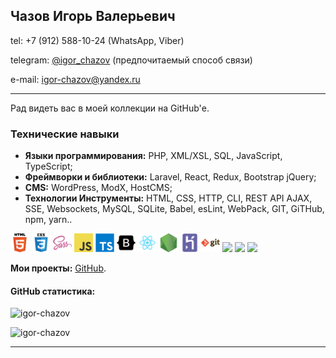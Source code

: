 ## Чазов Игорь Валерьевич

tel: +7 (912) 588-10-24 (WhatsApp, Viber)

telegram: [@igor_chazov](https://t.me/igor_chazov) (предпочитаемый способ связи)

e-mail: igor-chazov@yandex.ru

---

Рад видеть вас в моей коллекции на GitHub'е.

### Технические навыки

* **Языки программирования:** PHP, XML/XSL, SQL, JavaScript, TypeScript;
* **Фреймворки и библиотеки:** Laravel, React, Redux, Bootstrap jQuery;
* **CMS:** WordPress, ModX, HostCMS;
* **Технологии Инструменты:** HTML, CSS, HTTP, CLI, REST API AJAX, SSE, Websockets, MySQL, SQLite, Babel, esLint, WebPack, GIT, GiTHub, npm, yarn..

<code><img height="30" src="https://raw.githubusercontent.com/github/explore/80688e429a7d4ef2fca1e82350fe8e3517d3494d/topics/html/html.png"></code>
<code><img height="30" src="https://raw.githubusercontent.com/devicons/devicon/master/icons/css3/css3-original-wordmark.svg"></code>
<code><img height="30" src="https://raw.githubusercontent.com/github/explore/80688e429a7d4ef2fca1e82350fe8e3517d3494d/topics/sass/sass.png"></code>
<code><img height="30" src="https://raw.githubusercontent.com/github/explore/80688e429a7d4ef2fca1e82350fe8e3517d3494d/topics/javascript/javascript.png"></code>
<code><img height="30" src="https://raw.githubusercontent.com/devicons/devicon/master/icons/typescript/typescript-original.svg"></code>
<code><img height="30" src="https://raw.githubusercontent.com/devicons/devicon/master/icons/bootstrap/bootstrap-plain.svg"></code>
<code><img height="30" src="https://raw.githubusercontent.com/github/explore/80688e429a7d4ef2fca1e82350fe8e3517d3494d/topics/react/react.png"></code>
<code><img height="30" src="https://raw.githubusercontent.com/github/explore/80688e429a7d4ef2fca1e82350fe8e3517d3494d/topics/nodejs/nodejs.png"></code>
<code><img height="30" src="https://raw.githubusercontent.com/devicons/devicon/master/icons/heroku/heroku-plain.svg"></code>
<code><img height="30" src="https://raw.githubusercontent.com/github/explore/80688e429a7d4ef2fca1e82350fe8e3517d3494d/topics/git/git.png"></code>
<code><img height="30" src="https://raw.githubusercontent.com/webpack/media/master/logo/icon.png"></code>
<code><img height="30" src="https://camo.githubusercontent.com/0b85785958a9c023bd3869f5321e318a63faafe9943e1503f782b9d5b2e1b516/68747470733a2f2f63646e2e69636f6e73636f75742e636f6d2f69636f6e2f667265652f706e672d3235362f6e706d2d332d313137353133322e706e67"></code>
<code><img height="30" src="https://raw.githubusercontent.com/hussainweb/hussainweb/main/icons/vscode.png"></code>

**Мои проекты:** [GitHub](https://github.com/igor-chazov/portfolio).


#### GitHub статистика:

<p align="left"> <img src="https://github-readme-stats.vercel.app/api?username=igor-chazov&show_icons=true&theme=dark" alt="igor-chazov"/>
<p align="left"> <img src="https://github-readme-stats.vercel.app/api/top-langs/?username=igor-chazov&layout=compact&theme=dark" alt="igor-chazov"/>

---

